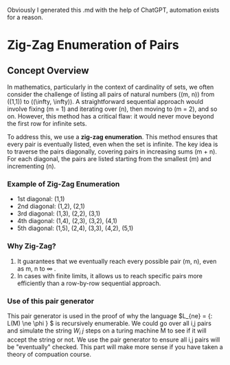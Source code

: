 Obviously I generated this .md with the help of ChatGPT, automation exists for a reason.

# Zig-Zag Enumeration of Pairs

## Concept Overview

In mathematics, particularly in the context of cardinality of sets, we often consider the challenge of listing all pairs of natural numbers \((m, n)\) from \((1,1)\) to \((\infty, \infty)\). 
A straightforward sequential approach would involve fixing \(m = 1\) and iterating over \(n\), then moving to \(m = 2\), and so on. However,
this method has a critical flaw: it would never move beyond the first row for infinite sets.

To address this, we use a **zig-zag enumeration**. 
This method ensures that every pair is eventually listed, even when the set is infinite. 
The key idea is to traverse the pairs diagonally, covering pairs in increasing sums \(m + n\). For each diagonal, the pairs are listed starting from the smallest \(m\) and incrementing \(n\).

### Example of Zig-Zag Enumeration
- 1st diagonal: (1,1)
- 2nd diagonal: (1,2), (2,1)
- 3rd diagonal: (1,3), (2,2), (3,1)
- 4th diagonal: (1,4), (2,3), (3,2), (4,1)
- 5th diagonal: (1,5), (2,4), (3,3), (4,2), (5,1)

### Why Zig-Zag?
1. It guarantees that we eventually reach every possible pair (m, n), even as m, n to $\infty$ .
2. In cases with finite limits, it allows us to reach specific pairs more efficiently than a row-by-row sequential approach.



### Use of this pair generator

This pair generator is used in the proof of why the language $L_{ne} = \{<M>: L(M) \ne \phi \} $ is recursively enumerable.
We could go over all i,j pairs and simulate the string  $W_{i}$  $j$ steps on a turing machine M to see if it will accept the string or not.
We use the pair generator to ensure all i,j pairs will be "eventually" checked.
This part will make more sense if you have taken a theory of compuation course.

